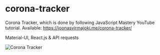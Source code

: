 # corona-tracker
Corona Tracker, which is done by following JavaScript Mastery YouTube tutorial.
Available: https://joonasvirmajoki.me/corona-tracker/

Material-UI, React.js & API requests

![Corona Tracker](https://i.gyazo.com/18a64d923782df5144c9fcad1f60cb7f.png)
